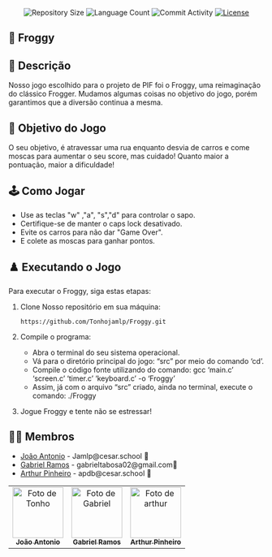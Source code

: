 <p align="center">
  <img
    src="https://img.shields.io/github/repo-size/Tonhojamlp/Froggy?style=flat"
    alt="Repository Size"
  />
  <img
    src="https://img.shields.io/github/languages/count/Tonhojamlp/Froggy?style=flat&logo=python"
    alt="Language Count"
  />
  <img
    src="https://img.shields.io/github/commit-activity/t/Tonhojamlp/Froggy?style=flat&logo=github"
    alt="Commit Activity"
  />
  <a href="LICENSE.md"
    ><img
      src="https://img.shields.io/github/license/Froggy/Froggy"
      alt="License"
  /></a>
</p>

## 🐸 Froggy

## 📄 Descrição

Nosso jogo escolhido para o projeto de PIF foi o Froggy, uma reimaginação do clássico Frogger. Mudamos algumas coisas no objetivo do jogo, porém garantimos que a diversão continua a mesma.

## 🎲 Objetivo do Jogo

O seu objetivo, é atravessar uma rua enquanto desvia de carros e come moscas para aumentar o seu score, mas cuidado! Quanto maior a pontuação, maior a dificuldade!

## 🕹️ Como Jogar

- Use as teclas "w" ,"a", "s","d" para controlar o sapo.
- Certifique-se de manter o caps lock desativado.
- Evite os carros para não dar "Game Over".
- E colete as moscas para ganhar pontos.

## ♟️ Executando o Jogo

Para executar o Froggy, siga estas etapas:

1. Clone Nosso repositório em sua máquina:
   ```
   https://github.com/Tonhojamlp/Froggy.git

2. Compile o programa:
   
   - Abra o terminal do seu sistema operacional.
   - Vá para o diretório principal do jogo: “src” por meio do comando ‘cd’.
   - Compile o código fonte utilizando do comando: gcc ‘main.c’ ‘screen.c’ ‘timer.c’ ‘keyboard.c’ -o ‘Froggy’
   - Assim, já com o arquivo “src” criado, ainda no terminal, execute o comando: ./Froggy
   
3. Jogue Froggy e tente não se estressar!

## 👩‍💻 Membros

<ul>
  <li>
    <a href="https://github.com/Tonhojamlp">João Antonio</a> -
    Jamlp@cesar.school 📩
  </li>
  <li>
    <a href="https://github.com/marverick9">Gabriel Ramos</a> -
    gabrieltabosa02@gmail.com📩
  </li>
  <li>
    <a href="https://github.com/ArthurpBrito">Arthur Pinheiro</a> -
    apdb@cesar.school 📩
  </li>
</ul>

<table>
  <tr>
    <td align="center">
      <a href="https://github.com/Tonhojamlp">
        <img src="https://avatars3.githubusercontent.com/Tonhojamlp" width="100px;" alt="Foto de Tonho"/><br>
        <sub>
          <b>João Antonio</b>
        </sub>
      </a>
    </td>
    <td align="center">
      <a href="https://github.com/marverick9">
        <img src="https://avatars.githubusercontent.com/marverick9" width="100px;" alt="Foto de Gabriel"/><br>
        <sub>
          <b>Gabriel Ramos</b>
        </sub>
      </a>
    </td>
    <td align="center">
      <a href="https://github.com/ArthurpBrito">
        <img src="https://avatars.githubusercontent.com/ArthurpBrito" width="100px;" alt="Foto de arthur"/><br>
        <sub>
          <b>Arthur Pinheiro</b>
        </sub>
      </a>
    </td>
  </tr>
</table>
